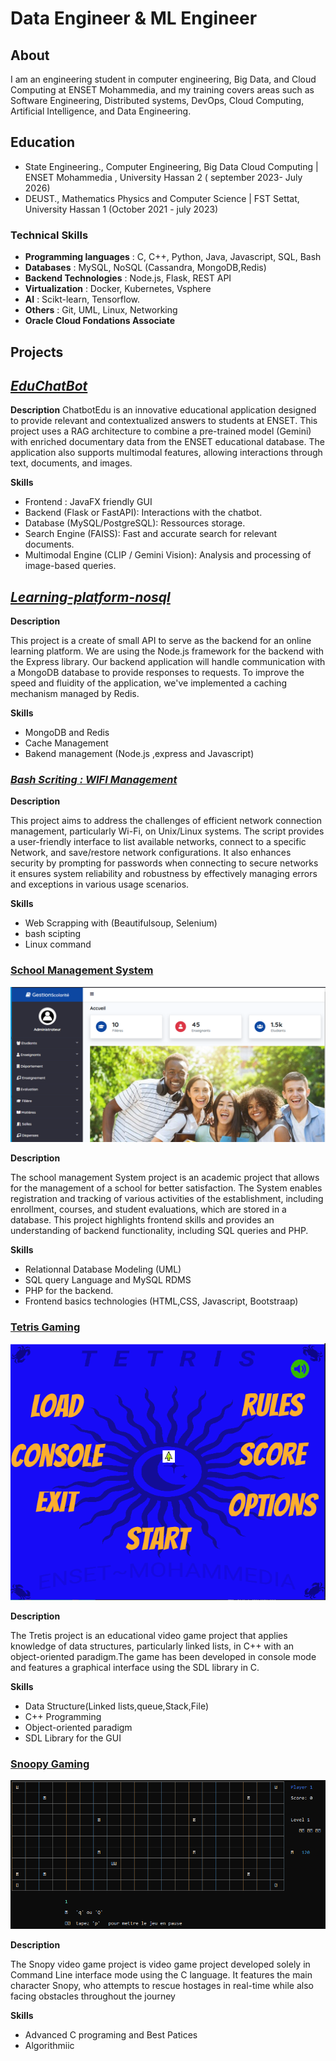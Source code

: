 # Data Engineer & ML Engineer

## About
I am an engineering student in computer engineering, Big Data, and Cloud Computing at ENSET Mohammedia, and my training covers areas such as Software Engineering, Distributed systems, DevOps, Cloud Computing, Artificial Intelligence, and Data Engineering.
## Education
- State Engineering., Computer Engineering, Big Data Cloud Computing | ENSET Mohammedia , University Hassan 2
  ( september 2023- July 2026)
- DEUST., Mathematics Physics and Computer Science | FST Settat, University Hassan 1 (October 2021 - july 2023)

### Technical Skills
- **Programming languages** : C, C++, Python, Java, Javascript, SQL, Bash
- **Databases** : MySQL, NoSQL (Cassandra, MongoDB,Redis)
- **Backend Technologies** : Node.js, Flask, REST API
- **Virtualization** : Docker, Kubernetes, Vsphere
- **AI** : Scikt-learn, Tensorflow.
- **Others** : Git, UML, Linux, Networking
- **Oracle Cloud Fondations Associate**

## Projects
## [*EduChatBot*](https://github.com/YoussoufHard/chatbotEdu.git)
**Description**
ChatbotEdu is an innovative educational application designed to provide relevant and contextualized answers to students at ENSET. This project uses a RAG architecture to combine a pre-trained model (Gemini) with enriched documentary data from the ENSET educational database. The application also supports multimodal features, allowing interactions through text, documents, and images.

**Skills**
- Frontend : JavaFX friendly GUI 
- Backend (Flask or FastAPI): Interactions with the chatbot.
- Database (MySQL/PostgreSQL): Ressources storage.
- Search Engine (FAISS): Fast and accurate search for relevant documents.
- Multimodal Engine (CLIP / Gemini Vision): Analysis and processing of image-based queries.

## [*Learning-platform-nosql*](https://github.com/Believer2001/learning-platform-nosql)

**Description**

This project is   a create of  small API to serve as the backend for an online learning platform. We are using the Node.js framework for the backend with the Express library. Our backend application will handle communication with a MongoDB database to provide responses to requests. To improve the speed and fluidity of the application, we've implemented a caching mechanism managed by Redis.

**Skills**
- MongoDB and Redis
- Cache Management
- Bakend  management (Node.js ,express and Javascript)
  

### [*Bash Scriting : WIFI Management*](https://github.com/Believer2001/Bash_Script_WIFI_Management.git)

**Description**

This project aims to address the challenges of efficient network connection management, particularly Wi-Fi, on Unix/Linux systems. The script provides a user-friendly interface to list available networks, connect to a specific Network, and save/restore network configurations. It also enhances security by prompting for passwords when connecting to secure networks it ensures system reliability and robustness by effectively managing errors and exceptions in various usage scenarios.

**Skills**
- Web Scrapping with (Beautifulsoup, Selenium)
- bash scipting
- Linux command

### [School Management System](https://github.com/Believer2001/SchoolmanagementSystem)

![School management System](./assets/img/gestionscolarite.png)

**Description**

The school management System project is an academic project that allows for the management of a school for better satisfaction. The System enables registration and tracking of various activities of the establishment, including enrollment, courses, and student evaluations, which are stored in a database. This project highlights frontend skills and provides an understanding of backend functionality, including SQL queries and PHP. 

**Skills**

- Relationnal Database Modeling (UML)
- SQL query Language and MySQL RDMS
- PHP for the backend.
- Frontend basics technologies (HTML,CSS, Javascript, Bootstraap)
  

### [Tetris Gaming](https://github.com/Believer2001/Tetrise-Project)
![Tetris Gaming Interface](./assets/img/tetris.png)

**Description**

The Tretis project is an educational video game project that applies knowledge of data structures, particularly linked lists, in C++ with an object-oriented paradigm.The game has been developed in console mode and features a graphical interface using the SDL library in C.

**Skills**

- Data Structure(Linked lists,queue,Stack,File)
- C++ Programming
- Object-oriented paradigm
- SDL Library for the GUI

###  [Snoopy Gaming](https://github.com/Believer2001/snoopy)
![snopy interface ](./assets/img/snopy.png)

**Description**

The Snopy video game project is video game project developed solely in Command Line interface mode using the C language. It features the main character Snopy, who attempts to rescue hostages in real-time while also facing obstacles throughout the journey

**Skills**

- Advanced C  programing and Best Patices
- Algorithmiic 


